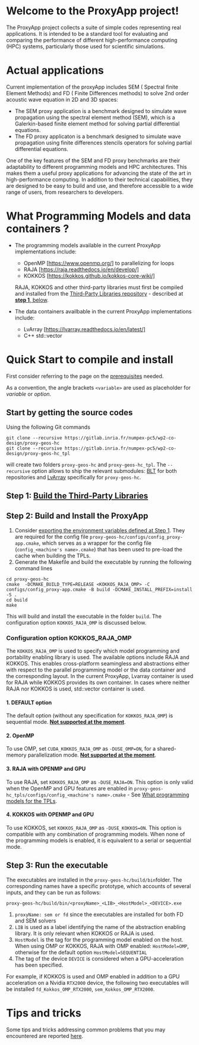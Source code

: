 # Welcome to the  ProxyApp project!

The ProxyApp project  collects a suite of simple codes representing real applications.
It is intended to be a standard tool for evaluating and comparing the performance of different high-performance computing (HPC) systems, particularly those used for scientific simulations.


# Actual applications 

Current implementation of the proxyApp includes SEM ( Spectral finite Element Methods) and FD ( Finite Differences methods) to solve 2nd order acoustic wave equation in 2D and 3D spaces:  
* The SEM proxy application is a benchmark designed to simulate wave propagation using the spectral element method (SEM), which is a Galerkin-based finite element method for solving partial differential equations.  
* The FD proxy applicaton is a benchmark designed to simulate wave propagation using finite differences stencils operators for solving partial differential equations.  

One of the key features of the SEM and FD proxy benchmarks are their adaptability to different programming models and HPC architectures. This makes them a useful proxy applications for advancing the state of the art in high-performance computing. In addition to their technical capabilities, they are designed to be easy to build and use, and therefore accessible to a wide range of users, from researchers to developers.

# What Programming Models and data containers ?

- The programming models available in the current ProxyApp implementations include:  
    * OpenMP [https://www.openmp.org/] to parallelizing for loops  
    * RAJA [https://raja.readthedocs.io/en/develop/]  
    * KOKKOS [https://kokkos.github.io/kokkos-core-wiki/]  
    
    RAJA, KOKKOS and other third-party libraries must first be compiled and installed  from the [Third-Party Libraries repository](https://gitlab.inria.fr/numpex-pc5/wp2-co-design/proxy-geos-hc_tpl) - described at [**step 1**, below](#quick-start-to-compile-and-install).  

- The data containers availbable in the current ProxyApp implementations include:   
    * LvArray [https://lvarray.readthedocs.io/en/latest/]  
    * C++ std::vector  

# Quick Start to compile and install

First consider referring to the page on the [prerequisites](./INSTALL_PREREQUISITES.md) needed.  

As a convention, the angle brackets `<variable>` are used as placeholder for *variable* or *option*.     

## Start by getting the source codes 
Using the following Git commands
```
git clone --recursive https://gitlab.inria.fr/numpex-pc5/wp2-co-design/proxy-geos-hc   
git clone --recursive https://gitlab.inria.fr/numpex-pc5/wp2-co-design/proxy-geos-hc_tpl 
```
will  create two folders `proxy-geos-hc` and `proxy-geos-hc_tpl`. The `--recursive` option allows to ship the relevant submodules: [BLT](https://github.com/LLNL/blt) for both repositories and  [LvArray](https://github.com/GEOS-DEV/LvArray) specifically for  `proxy-geos-hc`.    
## Step 1: [Build the Third-Party Libraries](https://gitlab.inria.fr/numpex-pc5/wp2-co-design/proxy-geos-hc_tpl)

## Step 2: Build and Install the ProxyApp

 1. Consider [exporting the environment variables defined at Step 1](https://gitlab.inria.fr/numpex-pc5/wp2-co-design/proxy-geos-hc_tpl/-/tree/reconf?ref_type=heads#export-the-environment-variables-before-the-build). They are required for the config file `proxy-geos-hc/configs/config_proxy-app.cmake`, which serves as a wrapper for the config file (`config_<machine's name>.cmake`) that has been used to pre-load the cache when building the TPLs.  
3. Generate the Makefile and build the executable by running the following command lines 
```
cd proxy-geos-hc  
cmake  -DCMAKE_BUILD_TYPE=RELEASE <KOKKOS_RAJA_OMP> -C configs/config_proxy-app.cmake -B build -DCMAKE_INSTALL_PREFIX=install -S .
cd build  
make 
```
This will build and install the executable in the folder `build`. The configuration option `KOKKOS_RAJA_OMP` is discussed below.   
 

### Configuration option KOKKOS_RAJA_OMP

 The `KOKKOS_RAJA_OMP` is used to specify which model programming and portability enabling library is used. The available options include RAJA and KOKKOS. This enables cross-platform seamingless and abstractions either with respect to the parallel programming model or the data container and the corresponding layout. In the current ProxyApp, Lvarray container is used for RAJA while  KOKKOS provides its own container. In cases where neither RAJA nor KOKKOS is used, std::vector container is used.  
#### 1. DEFAULT option
The default option (without any specification for `KOKKOS_RAJA_OMP`) is sequential mode. [**Not supported at the moment**](https://gitlab.inria.fr/numpex-pc5/wp2-co-design/proxy-geos-hc/-/issues/8).  

#### 2. OpenMP
To use OMP, set `CUDA_KOKKOS_RAJA_OMP` as `-DUSE_OMP=ON`, for a shared-memory parallelization mode. [**Not  supported at the moment**](https://gitlab.inria.fr/numpex-pc5/wp2-co-design/proxy-geos-hc/-/issues/8).  

#### 3. RAJA  with OPENMP and GPU
To use RAJA, set `KOKKOS_RAJA_OMP` as `-DUSE_RAJA=ON`. This option is only valid when the OpenMP and GPU features are enabled in `proxy-geos-hc_tpls/configs/config_<machine's name>.cmake` - See [What programming models for the TPLs](https://gitlab.inria.fr/numpex-pc5/wp2-co-design/proxy-geos-hc_tpl#2-what-programming-models-for-the-tpls).  

#### 4. KOKKOS with OPENMP and GPU
To use KOKKOS, set `KOKKOS_RAJA_OMP` as `-DUSE_KOKKOS=ON`. This option is compatible with any combination of programming models. When none of the programming models is enabled, it is equivalent to a serial or sequential mode. 
## Step 3: Run the executable 
The executables are installed in the `proxy-geos-hc/build/bin`folder. The corresponding names have a specific prototype, which accounts of several inputs, and they can be run as follows:   
```
proxy-geos-hc/build/bin/<proxyName>_<LIB>_<HostModel>_<DEVICE>.exe 
```
1.  `proxyName: sem or fd` since the executables are installed for both FD and SEM solvers  
2. `LIB` is used as a label identifying the name of the abstraction enabling library. It is only relevant when KOKKOS or RAJA is used.  
3. `HostModel` is the tag for the programming model enabled on the host. When using OMP or KOKKOS, RAJA with  OMP enabled: `HostModel=OMP`, otherwise for the default option `HostModel=SEQUENTIAL`      
4. The tag of the device `DEVICE` is considered when a GPU-acceleration has been specified.   

For example, if KOKKOS is used and OMP enabled in addition to a GPU acceleration on a Nvidia `RTX2000` device, the following two executables will be installed `fd_Kokkos_OMP_RTX2000`, `sem_Kokkos_OMP_RTX2000`.  
 
# Tips and tricks
Some tips and tricks addressing common problems that you may encountered are reported [here](./TIPS_AND_TRICKS.md).
